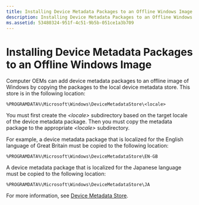 ```yaml
---
title: Installing Device Metadata Packages to an Offline Windows Image
description: Installing Device Metadata Packages to an Offline Windows Image
ms.assetid: 53480324-951f-4c51-9b5b-051ce1a3b709
---
```


# Installing Device Metadata Packages to an Offline Windows Image


Computer OEMs can add device metadata packages to an offline image of Windows by copying the packages to the local device metadata store. This store is in the following location:

```
%PROGRAMDATA%\Microsoft\Windows\DeviceMetadataStore\<locale>
```

You must first create the *&lt;locale&gt;* subdirectory based on the target locale of the device metadata package. Then you must copy the metadata package to the appropriate *&lt;locale&gt;* subdirectory.

For example, a device metadata package that is localized for the English language of Great Britain must be copied to the following location:

```
%PROGRAMDATA%\Microsoft\Windows\DeviceMetadataStore\EN-GB
```

A device metadata package that is localized for the Japanese language must be copied to the following location:

```
%PROGRAMDATA%\Microsoft\Windows\DeviceMetadataStore\JA
```

For more information, see [Device Metadata Store](device-metadata-store.md).

 

 





